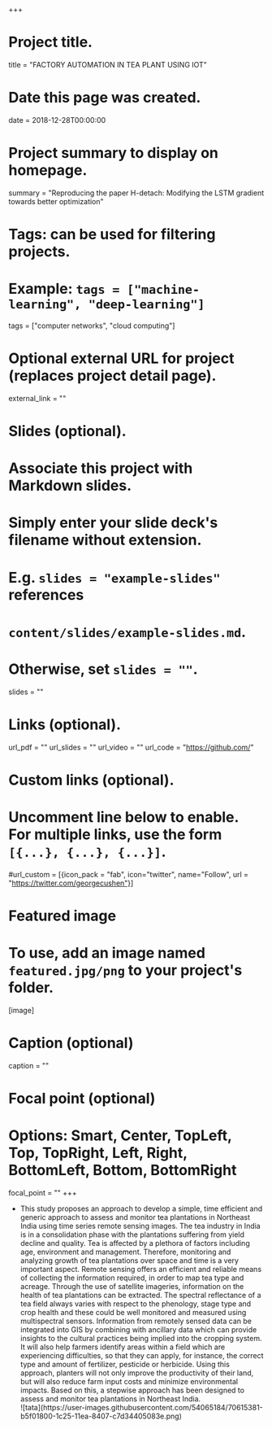 +++
# Project title.
title = "FACTORY AUTOMATION IN TEA PLANT USING IOT"

# Date this page was created.
date = 2018-12-28T00:00:00

# Project summary to display on homepage.
summary = "Reproducing the paper H-detach: Modifying the LSTM gradient towards better optimization"

# Tags: can be used for filtering projects.
# Example: `tags = ["machine-learning", "deep-learning"]`
tags = ["computer networks", "cloud computing"]

# Optional external URL for project (replaces project detail page).
external_link = ""

# Slides (optional).
#   Associate this project with Markdown slides.
#   Simply enter your slide deck's filename without extension.
#   E.g. `slides = "example-slides"` references 
#   `content/slides/example-slides.md`.
#   Otherwise, set `slides = ""`.
slides = ""

# Links (optional).
url_pdf = ""
url_slides = ""
url_video = ""
url_code = "https://github.com/"

# Custom links (optional).
#   Uncomment line below to enable. For multiple links, use the form `[{...}, {...}, {...}]`.
#url_custom = [{icon_pack = "fab", icon="twitter", name="Follow", url = "https://twitter.com/georgecushen"}]

# Featured image
# To use, add an image named `featured.jpg/png` to your project's folder. 
[image]
  # Caption (optional)
  caption = ""
  
  # Focal point (optional)
  # Options: Smart, Center, TopLeft, Top, TopRight, Left, Right, BottomLeft, Bottom, BottomRight
  focal_point = ""
+++

<ul>
<li> This study proposes an approach to develop a simple, time efficient and generic approach to assess and monitor tea plantations in Northeast India using time series remote sensing images. The tea industry in India is in a consolidation phase with the plantations suffering from yield decline and quality. Tea is affected by a plethora of factors including age, environment and management. Therefore, monitoring and analyzing growth of tea plantations over space and time is a very important aspect. Remote sensing offers an efficient and reliable means of collecting the information required, in order to map tea type and acreage. Through the use of satellite imageries, information on the health of tea plantations can be extracted. The spectral reflectance of a tea field always varies with respect to the phenology, stage type and crop health and these could be well monitored and measured using multispectral sensors. Information from remotely sensed data can be integrated into GIS by combining with ancillary data which can provide insights to the cultural practices being implied into the cropping system. It will also help farmers identify areas within a field which are experiencing difficulties, so that they can apply, for instance, the correct type and amount of fertilizer, pesticide or herbicide. Using this approach, planters will not only improve the productivity of their land, but will also reduce farm input costs and minimize environmental impacts. Based on this, a stepwise approach has been designed to assess and monitor tea plantations in Northeast India. </li>
![tata](https://user-images.githubusercontent.com/54065184/70615381-b5f01800-1c25-11ea-8407-c7d34405083e.png)

</ul>
